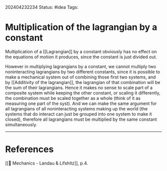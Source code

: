  202404232234
Status: #idea
Tags:

# Multiplication of the lagrangian by a constant

Multiplication of a [[Lagrangian]] by a constant obviously has no effect on the equations of motion it produces, since the constant is just divided out.

However in multiplying lagrangians by a constant, we cannot multiply two noninteracting lagrangians by two different constants, since it is possible to make a mechanical system out of combining those first two systems, and by [[Additivity of the lagrangian]], the lagrangian of that combination will be the sum of their lagrangians. Hence it makes no sense to scale part of a composite system while keeping the other constant, or scaling it differently, the combination must be scaled together as a whole (think of it as measuring one part of the syst). And we can make the same argument for all lagrangians of all noninteracting systems making up the world (the systems that do interact can just be grouped into one system to make it closed), therefore all lagrangians must be multiplied by the same constant simultaneously.


___
# References
[[📕 Mechanics - Landau & Lifshitz]], p.4.